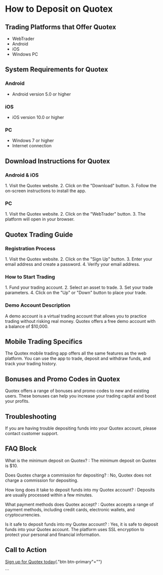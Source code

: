 # How to Deposit on Quotex

## Trading Platforms that Offer Quotex

-   WebTrader
-   Android
-   iOS
-   Windows PC

## System Requirements for Quotex

### Android

-   Android version 5.0 or higher

### iOS

-   iOS version 10.0 or higher

### PC

-   Windows 7 or higher
-   Internet connection

## Download Instructions for Quotex

### Android & iOS

1\. Visit the Quotex website. 2. Click on the "Download" button.
3. Follow the on-screen instructions to install the app.

### PC

1\. Visit the Quotex website. 2. Click on the "WebTrader" button.
3. The platform will open in your browser.

## Quotex Trading Guide

### Registration Process

1\. Visit the Quotex website. 2. Click on the "Sign Up" button. 3.
Enter your email address and create a password. 4. Verify your email
address.

### How to Start Trading

1\. Fund your trading account. 2. Select an asset to trade. 3. Set your
trade parameters. 4. Click on the "Up" or "Down" button to
place your trade.

### Demo Account Description

A demo account is a virtual trading account that allows you to practice
trading without risking real money. Quotex offers a free demo account
with a balance of \$10,000.

## Mobile Trading Specifics

The Quotex mobile trading app offers all the same features as the web
platform. You can use the app to trade, deposit and withdraw funds, and
track your trading history.

## Bonuses and Promo Codes in Quotex

Quotex offers a range of bonuses and promo codes to new and existing
users. These bonuses can help you increase your trading capital and
boost your profits.

## Troubleshooting

If you are having trouble depositing funds into your Quotex account,
please contact customer support.

## FAQ Block

What is the minimum deposit on Quotex?
:   The minimum deposit on Quotex is \$10.

Does Quotex charge a commission for depositing?
:   No, Quotex does not charge a commission for depositing.

How long does it take to deposit funds into my Quotex account?
:   Deposits are usually processed within a few minutes.

What payment methods does Quotex accept?
:   Quotex accepts a range of payment methods, including credit cards,
    electronic wallets, and cryptocurrencies.

Is it safe to deposit funds into my Quotex account?
:   Yes, it is safe to deposit funds into your Quotex account. The
    platform uses SSL encryption to protect your personal and financial
    information.

## Call to Action

[Sign up for Quotex
today](\%22https://traff.sbs/brokerqxsignup\%22){."btn
btn-primary"=""}

\`\`\`

